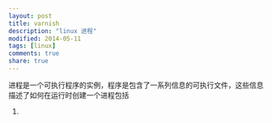 ```yaml
---
layout: post
title: varnish
description: "linux 进程"
modified: 2014-05-11
tags: [linux]
comments: true
share: true  
---
```


进程是一个可执行程序的实例，程序是包含了一系列信息的可执行文件，这些信息描述了如何在运行时创建一个进程包括

1.